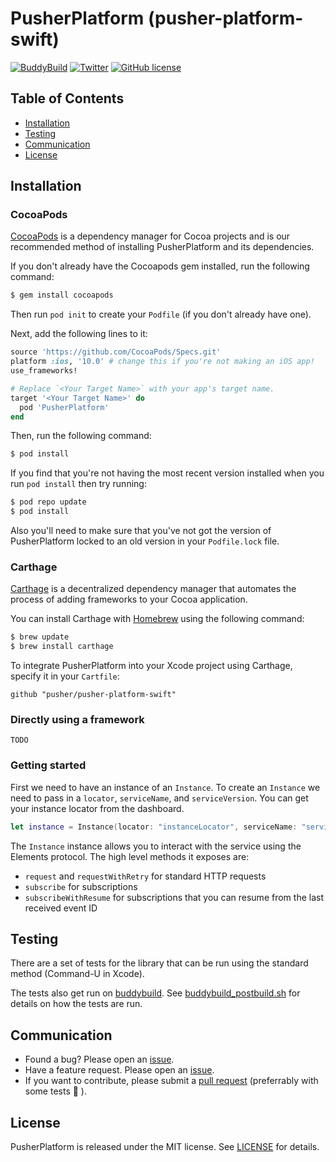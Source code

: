 # PusherPlatform (pusher-platform-swift)

[![BuddyBuild](https://dashboard.buddybuild.com/api/statusImage?appID=59c51e712ffc62000182d7c9&branch=master&build=latest)](https://dashboard.buddybuild.com/apps/59c51e712ffc62000182d7c9/build/latest?branch=master)
[![Twitter](https://img.shields.io/badge/twitter-@Pusher-blue.svg?style=flat)](http://twitter.com/Pusher)
[![GitHub license](https://img.shields.io/badge/license-MIT-lightgrey.svg)](https://raw.githubusercontent.com/pusher/pusher-platform-swift/master/LICENSE.md)


## Table of Contents

* [Installation](#installation)
* [Testing](#testing)
* [Communication](#communication)
* [License](#license)


## Installation

### CocoaPods

[CocoaPods](http://cocoapods.org) is a dependency manager for Cocoa projects and is our recommended method of installing PusherPlatform and its dependencies.

If you don't already have the Cocoapods gem installed, run the following command:

```bash
$ gem install cocoapods
```

Then run `pod init` to create your `Podfile` (if you don't already have one).

Next, add the following lines to it:

```ruby
source 'https://github.com/CocoaPods/Specs.git'
platform :ios, '10.0' # change this if you're not making an iOS app!
use_frameworks!

# Replace `<Your Target Name>` with your app's target name.
target '<Your Target Name>' do
  pod 'PusherPlatform'
end
```

Then, run the following command:

```bash
$ pod install
```

If you find that you're not having the most recent version installed when you run `pod install` then try running:

```bash
$ pod repo update
$ pod install
```

Also you'll need to make sure that you've not got the version of PusherPlatform locked to an old version in your `Podfile.lock` file.

### Carthage

[Carthage](https://github.com/Carthage/Carthage) is a decentralized dependency manager that automates the process of adding frameworks to your Cocoa application.

You can install Carthage with [Homebrew](http://brew.sh/) using the following command:

```bash
$ brew update
$ brew install carthage
```

To integrate PusherPlatform into your Xcode project using Carthage, specify it in your `Cartfile`:

```ogdl
github "pusher/pusher-platform-swift"
```

### Directly using a framework

```
TODO
```


### Getting started

First we need to have an instance of an `Instance`. To create an `Instance` we need to pass in a `locator`, `serviceName`, and `serviceVersion`. You can get your instance locator from the dashboard.

```swift
let instance = Instance(locator: "instanceLocator", serviceName: "service-name", serviceVersion: "service-version")
```

The `Instance` instance allows you to interact with the service using the Elements protocol. The high level methods it exposes are:

- `request` and `requestWithRetry` for standard HTTP requests
- `subscribe` for subscriptions
- `subscribeWithResume` for subscriptions that you can resume from the last received event ID


## Testing

There are a set of tests for the library that can be run using the standard method (Command-U in Xcode).

The tests also get run on [buddybuild](https://dashboard.buddybuild.com/apps/59c51e712ffc62000182d7c9/build/latest?branch=master). See [buddybuild_postbuild.sh](https://github.com/pusher/pusher-platform-swift/blob/master/buddybuild_postbuild.sh) for details on how the tests are run.


## Communication

- Found a bug? Please open an [issue](https://github.com/pusher/pusher-platform-swift/issues).
- Have a feature request. Please open an [issue](https://github.com/pusher/pusher-platform-swift/issues).
- If you want to contribute, please submit a [pull request](https://github.com/pusher/pusher-platform-swift/pulls) (preferrably with some tests 🙂 ).


## License

PusherPlatform is released under the MIT license. See [LICENSE](https://github.com/pusher/pusher-platform-swift/blob/master/LICENSE.md) for details.
